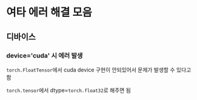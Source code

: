 # 여타 에러 해결 모음

## 디바이스

### device='cuda' 시 에러 발생

`torch.FloatTensor`에서 cuda device 구현이 안되있어서 문제가 발생할 수 있다고 함

`torch.tensor`에서 dtype=`torch.float32`로 해주면 됨